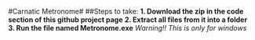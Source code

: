 #Carnatic Metronome#
##Steps to take:
**1. Download the zip in the code section of this github project page**
**2. Extract all files from it into a folder**
**3. Run the file named Metronome.exe**
*Warning!! This is only for windows*
